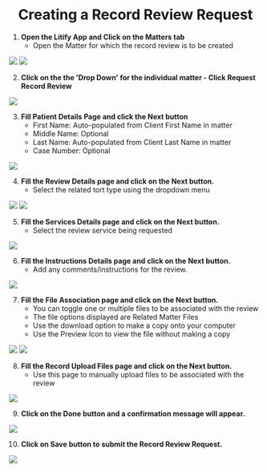 <center><h1>Creating a Record Review Request</h1></center>

1. **Open the Litify App and Click on the Matters tab**
    - Open the Matter for which the record review is to be created

<img src='/images/create_review/Create Review 1.png'/>

<img src='/images/create_review/Create Review 2.png'/>

2. **Click on the the 'Drop Down' for the individual matter - Click <span class='red'>Request Record Review</span>**

<img src='/images/create_review/Create Review 3.png'/>

3. **Fill Patient Details Page and click the <span class='red'>Next</span> button**
    - First Name: Auto-populated from Client First Name in matter
    - Middle Name: Optional
    - Last Name: Auto-populated from Client Last Name in matter
    - Case Number: Optional

<img src='/images/create_review/Create Review 5.png'/>

4. **Fill the <span class='red'>Review Details</span> page and click on the <span class='red'>Next</span> button.**
    - Select the related tort type using the dropdown menu

<img src='/images/create_review/Create Review 7.png'/>
<img src='/images/create_review/Create Review 8.png'/>

5. **Fill the <span class='red'>Services Details</span> page and click on the <span class='red'>Next</span> button.**
    - Select the review service being requested

<img src='/images/create_review/Create Review 10.png'/>

6. **Fill the <span class='red'>Instructions Details</span> page and click on the <span class='red'>Next</span> button.**
    - Add any comments/instructions for the review.

<img src='/images/create_review/Create Review 11.png'/>

7. **Fill the <span class='red'>File Association</span> page and click on the <span class='red'>Next</span> button.**
    - You can toggle one or multiple files to be associated with the review
    - The file options displayed are Related Matter Files
    - Use the download option to make a copy onto your computer
    - Use the Preview Icon to view the file without making a copy

<img src='/images/create_review/Create Review 12.png'/>

<img src='/images/create_review/Create Review 13.png'/>

8. **Fill the <span class='red'>Record Upload Files</span> page and click on the <span class='red'>Next</span> button.**
    - Use this page to manually upload files to be associated with the review

<img src='/images/create_review/Create Review 14.png'/>

9. **Click on the <span class='red'>Done</span> button and a confirmation message will appear.**

<img src='/images/create_review/Create Review 15.png'/>

10. **Click on <span class='red'>Save</span> button to submit the Record Review Request.**

<img src='/images/create_review/Create Review 16.png'/>
